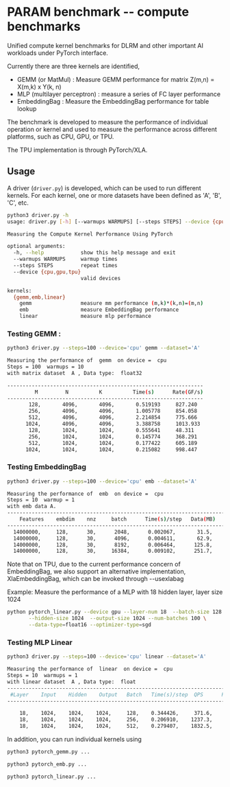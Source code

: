 # PARAM benchmark -- compute benchmarks

Unified compute kernel benchmarks for DLRM and other important AI workloads
under PyTorch interface.

Currently there are three kernels are identified, 
* GEMM (or MatMul) : Measure GEMM performance for matrix Z(m,n) = X(m,k) x Y(k, n)
* MLP (multilayer perceptron) : measure a series of FC layer performance
* EmbeddingBag : Measure the EmbeddingBag performance for table lookup

The benchmark is developed to measure the performance of individual 
operation or kernel and used to measure the performance across 
different platforms, such as CPU, GPU, or TPU. 

The TPU implementation is through PyTorch/XLA.

## Usage

A driver (`driver.py`) is developed, which can be used to run different kernels.
For each kernel, one or more datasets have been defined as 'A', 'B', 'C', etc.

```bash
python3 driver.py -h
usage: driver.py [-h] [--warmups WARMUPS] [--steps STEPS] --device {cpu,gpu,tpu} {gemm,emb,linear} ...

Measuring the Compute Kernel Performance Using PyTorch

optional arguments:
  -h, --help            show this help message and exit
  --warmups WARMUPS     warmup times
  --steps STEPS         repeat times
  --device {cpu,gpu,tpu}
                        valid devices

kernels:
  {gemm,emb,linear}
    gemm                measure mm performance (m,k)*(k,n)=(m,n)
    emb                 measure EmbeddingBag performance
    linear              measure mlp performance
```

### Testing GEMM :

```bash
python3 driver.py --steps=100 --device='cpu' gemm --dataset='A'

Measuring the performance of  gemm  on device =  cpu
Steps = 100  warmups = 10
with matrix dataset  A , Data type:  float32

----------------------------------------------------------------
         M         N          K          Time(s)      Rate(GF/s)
----------------------------------------------------------------
       128,       4096,       4096,       0.519193     827.240
       256,       4096,       4096,       1.005778     854.058
       512,       4096,       4096,       2.214854     775.666
      1024,       4096,       4096,       3.388758     1013.933
       128,       1024,       1024,       0.555641     48.311
       256,       1024,       1024,       0.145774     368.291
       512,       1024,       1024,       0.177422     605.189
      1024,       1024,       1024,       0.215082     998.447

```

### Testing EmbeddingBag
```bash
python3 driver.py --steps=100 --device='cpu' emb --dataset='A'

Measuring the performance of  emb  on device =  cpu
Steps = 10  warmup = 1
with emb data A.
---------------------------------------------------------------------------------
    Features    embdim    nnz     batch      Time(s)/step   Data(MB)   BW(GB/s)
---------------------------------------------------------------------------------
  14000000,     128,      30,      2048,      0.002067,       31.5,    15.222
  14000000,     128,      30,      4096,      0.004611,       62.9,    13.644
  14000000,     128,      30,      8192,      0.006464,      125.8,    19.466
  14000000,     128,      30,     16384,      0.009102,      251.7,    27.649

```
Note that on TPU, due to the current performance concern of EmbeddingBag, we
also support an alternative implementation, XlaEmbeddingBag, which can be
invoked through --usexlabag

Example: Measure the performance of a MLP with 18 hidden layer, layer size 1024
```bash
python pytorch_linear.py --device gpu --layer-num 18  --batch-size 128 --input-size 1024 \
       --hidden-size 1024  --output-size 1024 --num-batches 100 \
       --data-type=float16 --optimizer-type=sgd
```

### Testing MLP Linear
```bash
python3 driver.py --steps=100 --device='cpu' linear --dataset='A'

Measuring the performance of  linear  on device =  cpu
Steps = 10  warmups = 1
with linear dataset  A , Data type:  float
--------------------------------------------------------------------------------
 #Layer    Input    Hidden    Output   Batch   Time(s)/step  QPS      Rate(GF/s)
--------------------------------------------------------------------------------

    18,    1024,    1024,    1024,     128,    0.344426,     371.6,       46.8
    18,    1024,    1024,    1024,     256,    0.206910,    1237.3,      155.7
    18,    1024,    1024,    1024,     512,    0.279407,    1832.5,      230.6

```

In addition, you can run individual kernels using
```bash
python3 pytorch_gemm.py ...
```
```bash
python3 pytorch_emb.py ...
```
```bash
python3 pytorch_linear.py ...
```

